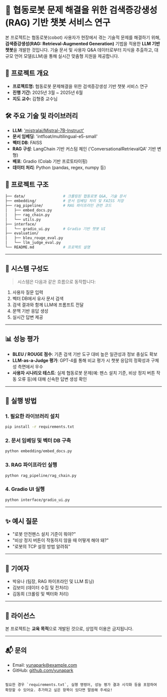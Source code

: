 # 🤖 협동로봇 문제 해결을 위한 검색증강생성(RAG) 기반 챗봇 서비스 연구

본 프로젝트는 협동로봇(cobot) 사용자가 현장에서 겪는 기술적 문제를 해결하기 위해, **검색증강생성(RAG: Retrieval-Augmented Generation)** 기법을 적용한 **LLM 기반 챗봇**을 개발한 것입니다. 기술 문서 및 사용자 Q&A 데이터로부터 지식을 추출하고, 대규모 언어 모델(LLM)을 통해 실시간 맞춤형 지원을 제공합니다.


## 📌 프로젝트 개요

- **프로젝트명:** 협동로봇 문제해결을 위한 검색증강생성 기반 챗봇 서비스 연구
- **진행 기간:** 2025년 3월 ~ 2025년 6월
- **지도 교수:** 김형중 교수님


## 🛠 주요 기술 및 라이브러리

- **LLM**: ['mistralai/Mistral-7B-Instruct'](https://huggingface.co/mistralai/Mistral-7B-Instruct-v0.3)
- **문서 임베딩**: 'intfloat/multilingual-e5-small'
- **벡터 DB**: FAISS
- **RAG 구성**: LangChain 기반 커스텀 체인 ('ConversationalRetrievalQA' 기반 변형)
- **배포**: Gradio (Colab 기반 프로토타이핑)
- **데이터 처리**: Python (pandas, regex, numpy 등)


## 📁 프로젝트 구조

```bash
├── data/                 # 크롤링된 협동로봇 Q&A, 기술 문서
├── embedding/            # 문서 임베딩 처리 및 FAISS 저장
├── rag_pipeline/         # RAG 파이프라인 관련 코드
│   ├── embed_docs.py
│   ├── rag_chain.py
│   └── utils.py
├── interface/
│   └── gradio_ui.py      # Gradio 기반 챗봇 UI
├── evaluation/
│   ├── bleu_rouge_eval.py
│   └── llm_judge_eval.py
└── README.md             # 프로젝트 설명
```

---

## 🧩 시스템 구성도

> 시스템은 다음과 같은 흐름으로 동작합니다:

1. 사용자 질문 입력
2. 벡터 DB에서 유사 문서 검색
3. 검색 결과와 함께 LLM에 프롬프트 전달
4. 문맥 기반 응답 생성
5. 실시간 답변 제공

---

## 📊 성능 평가

* **BLEU / ROUGE 점수**: 기존 검색 기반 도구 대비 높은 일관성과 정보 충실도 확보
* **LLM-as-a-Judge 평가**: GPT-4를 통해 비교 평가 시 챗봇 응답의 정확성과 구체성 측면에서 우수
* **사용자 시나리오 테스트**: 실제 협동로봇 문제(예: 펜스 설치 기준, 비상 정지 버튼 작동 오류 등)에 대해 신속한 답변 생성 확인

---

## 🚀 실행 방법

### 1. 필요한 라이브러리 설치

```bash
pip install -r requirements.txt
```

### 2. 문서 임베딩 및 벡터 DB 구축

```bash
python embedding/embed_docs.py
```

### 3. RAG 파이프라인 실행

```bash
python rag_pipeline/rag_chain.py
```

### 4. Gradio UI 실행

```bash
python interface/gradio_ui.py
```

---

## ✨ 예시 질문

* "로봇 안전펜스 설치 기준이 뭐야?"
* "비상 정지 버튼이 작동하지 않을 때 어떻게 해야 돼?"
* "로봇의 TCP 설정 방법 알려줘"

---

## 🙌 기여자

* 박유나 (팀장, RAG 파이프라인 및 LLM 튜닝)
* 김보미 (데이터 수집 및 전처리)
* 김동희 (크롤링 및 벡터화 처리)

---

## 📄 라이선스

본 프로젝트는 **교육 목적**으로 개발된 것으로, 상업적 이용은 금지됩니다.

---

## 📬 문의

* Email: [yunapark@example.com](mailto:yunapark@example.com)
* GitHub: [github.com/yunapark](https://github.com/yunapark)

```

필요한 경우 `requirements.txt`, 실행 명령어, 성능 평가 결과 시각화 등을 포함하여 확장할 수 있어요. 추가하고 싶은 항목이 있다면 말씀해 주세요!
```
